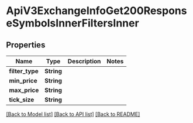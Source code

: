 # ApiV3ExchangeInfoGet200ResponseSymbolsInnerFiltersInner

## Properties

Name | Type | Description | Notes
------------ | ------------- | ------------- | -------------
**filter_type** | **String** |  | 
**min_price** | **String** |  | 
**max_price** | **String** |  | 
**tick_size** | **String** |  | 

[[Back to Model list]](../README.md#documentation-for-models) [[Back to API list]](../README.md#documentation-for-api-endpoints) [[Back to README]](../README.md)


